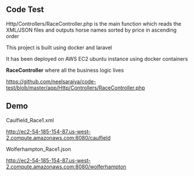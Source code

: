 ## Code Test

Http/Controllers/RaceController.php is the main function which reads the XML/JSON files and outputs horse names sorted by price in ascending order

This project is built using docker and laravel

It has been deployed on AWS EC2 ubuntu instance using docker containers

**RaceController** where all the business logic lives

https://github.com/neelsaraiya/code-test/blob/master/app/Http/Controllers/RaceController.php

## Demo
Caulfield_Race1.xml

http://ec2-54-185-154-87.us-west-2.compute.amazonaws.com:8080/caulfield

Wolferhampton_Race1.json

http://ec2-54-185-154-87.us-west-2.compute.amazonaws.com:8080/wolferhampton
